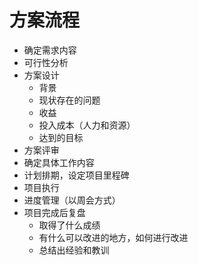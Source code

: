# 方案流程

- 确定需求内容
- 可行性分析
- 方案设计
  - 背景
  - 现状存在的问题
  - 收益
  - 投入成本（人力和资源）
  - 达到的目标
- 方案评审
- 确定具体工作内容
- 计划排期，设定项目里程碑
- 项目执行
- 进度管理（以周会方式）
- 项目完成后复盘
  - 取得了什么成绩
  - 有什么可以改进的地方，如何进行改进
  - 总结出经验和教训
